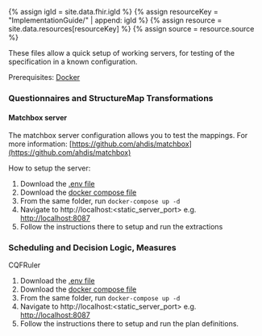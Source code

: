 ---
---
{% assign igId = site.data.fhir.igId %}
{% assign resourceKey = "ImplementationGuide/" | append: igId %}
{% assign resource = site.data.resources[resourceKey] %}
{% assign source = resource.source %}



These files allow a quick setup of working servers, for testing of the specification in a known configuration.

Prerequisites: [Docker](https://www.docker.com)

### Questionnaires and StructureMap Transformations

#### Matchbox server
The matchbox server configuration allows you to test the mappings. For more information: [https://github.com/ahdis/matchbox](https://github.com/ahdis/matchbox)

How to setup the server:
1. Download the <a href="https://raw.githubusercontent.com/WorldHealthOrganization/smart-immunizations-measles/main/testing/docker/questionnaires/.env" download>.env file</a>  
2. Download the <a href="https://raw.githubusercontent.com/WorldHealthOrganization/smart-immunizations-measles/main/testing/docker/questionnaires/docker-compose.yml" download>docker compose file</a>
3. From the same folder, run `docker-compose up -d`  
4. Navigate to http://localhost:<static_server_port> e.g. <a href="http://localhost:8087">http://localhost:8087</a>  
5. Follow the instructions there to setup and run the extractions


### Scheduling and Decision Logic, Measures
CQFRuler
1. Download the <a href="https://raw.githubusercontent.com/WorldHealthOrganization/smart-immunizations-measles/main/testing/docker/logic/.env" download>.env file</a>  
2. Download the <a href="https://raw.githubusercontent.com/WorldHealthOrganization/smart-immunizations-measles/main/testing/docker/logic/docker-compose.yml" download>docker compose file</a>
3. From the same folder, run `docker-compose up -d`  
4. Navigate to http://localhost:<static_server_port> e.g. <a href="http://localhost:8087">http://localhost:8087</a>  
5. Follow the instructions there to setup and run the plan definitions.
